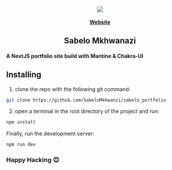 

<h2 align="center">
   <b>
        <a href=""><img src="https://github.com/SabeloMkhwanzi/sabelo_portfolio/blob/main/public/logo.sabelo.png" /></a><br>
    </b>
</h2>


<p align="center">
    <a href=""><b>Website</b></a>
</p> 

<h2 align="center">
 Sabelo Mkhwanazi 
</h2>

#### A NextJS portfolio site build with Mantine & Chakra-UI


## Installing

1. clone the repo with the following git command:

```bash
git clone https://github.com/SabeloMkhwanzi/sabelo_portfolio
```

2. open a terminal in the root directory of the project and run:

```bash
npm install
```

Finally, run the development server:

```bash
npm run dev
```

### Happy Hacking 😊
